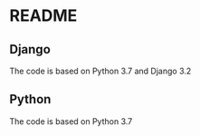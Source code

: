 # README

## Django

The code is based on Python 3.7 and Django 3.2

## Python

The code is based on Python 3.7

